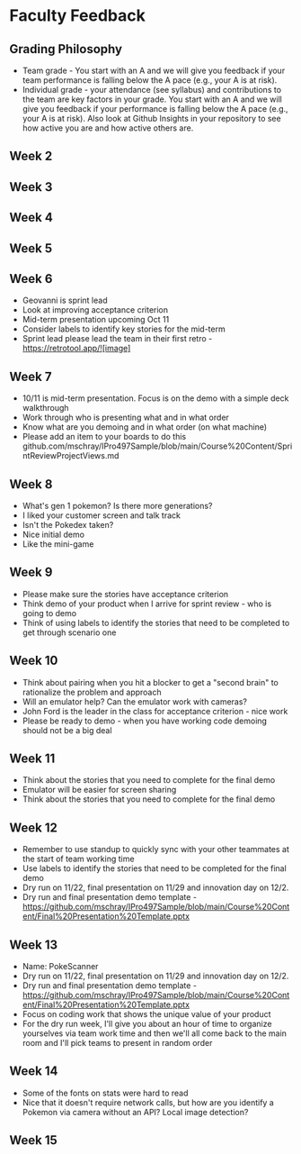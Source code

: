 # Faculty Feedback #

## Grading Philosophy ##
- Team grade - You start with an A and we will give you feedback if your team performance is falling below the A pace (e.g., your A is at risk).
- Individual grade - your attendance (see syllabus) and contributions to the team are key factors in your grade.  You start with an A and we will give you feedback if your performance is falling below the A pace (e.g., your A is at risk).  Also look at Github Insights in your repository to see how active you are and how active others are.

## Week 2 ##

## Week 3 ##

## Week 4 ##

## Week 5 ##

## Week 6 ##
- Geovanni is sprint lead
- Look at improving acceptance criterion
- Mid-term presentation upcoming Oct 11
- Consider labels to identify key stories for the mid-term
- Sprint lead please lead the team in their first retro - https://retrotool.app/![image]

## Week 7 ##
- 10/11 is mid-term presentation.  Focus is on the demo with a simple deck walkthrough
- Work through who is presenting what and in what order
- Know what are you demoing and in what order (on what machine)
- Please add an item to your boards to do this github.com/mschray/IPro497Sample/blob/main/Course%20Content/SprintReviewProjectViews.md

## Week 8 ##
- What's gen 1 pokemon?  Is there more generations?
- I liked your customer screen and talk track
- Isn't the Pokedex taken?
- Nice initial demo
- Like the mini-game

## Week 9 ##
- Please make sure the stories have acceptance criterion
- Think demo of your product when I arrive for sprint review - who is going to demo
- Think of using labels to identify the stories that need to be completed to get through scenario one

## Week 10 ##
- Think about pairing when you hit a blocker to get a "second brain" to rationalize the problem and approach
- Will an emulator help?  Can the emulator work with cameras?
- John Ford is the leader in the class for acceptance criterion - nice work
- Please be ready to demo - when you have working code demoing should not be a big deal

## Week 11 ##
- Think about the stories that you need to complete for the final demo
- Emulator will be easier for screen sharing
- Think about the stories that you need to complete for the final demo

## Week 12 ##
- Remember to use standup to quickly sync with your other teammates at the start of team working time
- Use labels to identify the stories that need to be completed for the final demo
- Dry run on 11/22, final presentation on 11/29 and innovation day on 12/2.
- Dry run and final presentation demo template - https://github.com/mschray/IPro497Sample/blob/main/Course%20Content/Final%20Presentation%20Template.pptx

## Week 13 ##
- Name: PokeScanner
- Dry run on 11/22, final presentation on 11/29 and innovation day on 12/2.
- Dry run and final presentation demo template - https://github.com/mschray/IPro497Sample/blob/main/Course%20Content/Final%20Presentation%20Template.pptx
- Focus on coding work that shows the unique value of your product
- For the dry run week, I'll give you about an hour of time to organize yourselves via team work time and then we'll all come back to the main room and I'll pick teams to present in random order

## Week 14 ##
- Some of the fonts on stats were hard to read
- Nice that it doesn't require network calls, but how are you identify a Pokemon via camera without an API?  Local image detection?

## Week 15 ##
